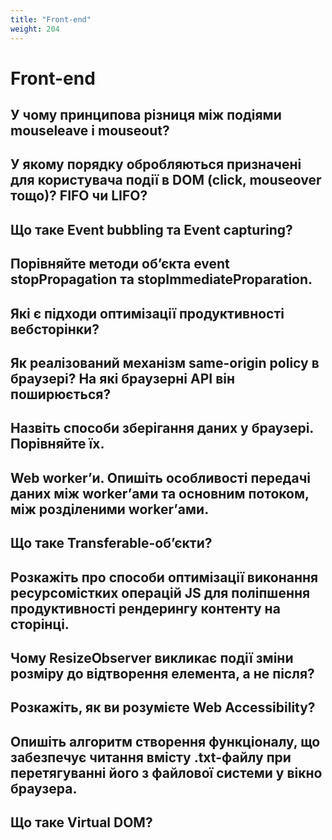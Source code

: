 ```yaml
---
title: "Front-end"
weight: 204
---
```


# Front-end

## У чому принципова різниця між подіями mouseleave і mouseout?

## У якому порядку обробляються призначені для користувача події в DOM (click, mouseover тощо)? FIFO чи LIFO?

## Що таке Event bubbling та Event capturing?

## Порівняйте методи об’єкта event stopPropagation та stopImmediateProparation.

## Які є підходи оптимізації продуктивності вебсторінки?

## Як реалізований механізм same-origin policy в браузері? На які браузерні API він поширюється?

## Назвіть способи зберігання даних у браузері. Порівняйте їх.

## Web worker’и. Опишіть особливості передачі даних між worker’ами та основним потоком, між розділеними worker’ами.

## Що таке Transferable-об’єкти?

## Розкажіть про способи оптимізації виконання ресурсомістких операцій JS для поліпшення продуктивності рендерингу контенту на сторінці.

## Чому ResizeObserver викликає події зміни розміру до відтворення елемента, а не після?

## Розкажіть, як ви розумієте Web Accessibility?

## Опишіть алгоритм створення функціоналу, що забезпечує читання вмісту .txt-файлу при перетягуванні його з файлової системи у вікно браузера.

## Що таке Virtual DOM?